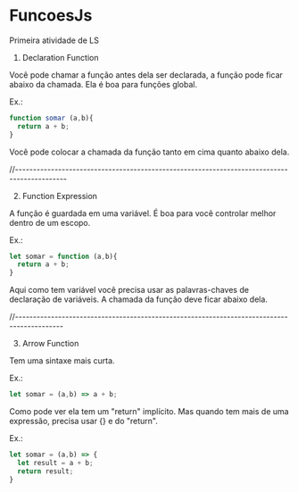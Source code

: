 # FuncoesJs
Primeira atividade de LS


1. Declaration Function

Você pode chamar a função antes dela ser declarada, a função pode ficar abaixo da chamada.
Ela é boa para funções global.

Ex.:

```js
function somar (a,b){
  return a + b;
}
```
Você pode colocar a chamada da função tanto em cima quanto abaixo dela.

//--------------------------------------------------------------------------------------------

2. Function Expression

A função é guardada em uma variável.
É boa para você controlar melhor dentro de um escopo.

Ex.:

```js
let somar = function (a,b){
  return a + b;
}
```
Aqui como tem variável você precisa usar as palavras-chaves de declaração de variáveis.
A chamada da função deve ficar abaixo dela.

//-------------------------------------------------------------------------------------------

3. Arrow Function

Tem uma sintaxe mais curta.

Ex.:
```js
let somar = (a,b) => a + b;
```
Como pode ver ela tem um "return" implícito.
Mas quando tem mais de uma expressão, precisa usar {} e do "return".

Ex.:
```js
let somar = (a,b) => {
  let result = a + b;
  return result;
}
```
